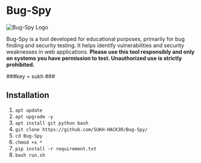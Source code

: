 # Bug-Spy

![Bug-Spy Logo](https://ibb.co/wK3HYtN)

Bug-Spy is a tool developed for educational purposes, primarily for bug finding and security testing. It helps identify vulnerabilities and security weaknesses in web applications. **Please use this tool responsibly and only on systems you have permission to test. Unauthorized use is strictly prohibited.**

###key = sukh ###
## Installation

1. ` apt update `
2. ` apt upgrade -y `
3. ` apt install git python bash `
4. ` git clone https://github.com/SUKH-HACK3R/Bug-Spy/ `
5. ` cd Bug-Spy `
6. ` chmod +x * `
7. ` pip install -r requirement.txt `
8. ` bash run.sh `
